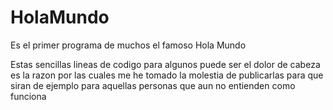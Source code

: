 # HolaMundo
Es el primer programa de muchos el famoso Hola Mundo


Estas sencillas lineas de codigo para algunos puede ser el dolor de cabeza 
es la razon por las cuales me he tomado la molestia de publicarlas 
para que siran de ejemplo para aquellas personas que aun no entienden como funciona
